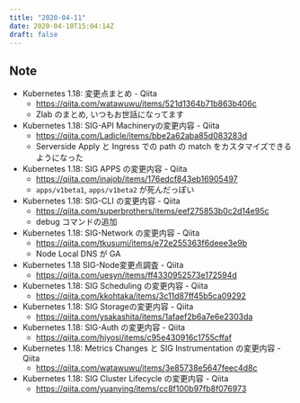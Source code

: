 ```yaml
---
title: "2020-04-11"
date: 2020-04-10T15:04:14Z
draft: false
---
```


## Note

* Kubernetes 1.18: 変更点まとめ - Qiita
  * https://qiita.com/watawuwu/items/521d1364b71b863b406c
  * Zlab のまとめ, いつもお世話になってます
* Kubernetes 1.18: SIG-API Machineryの変更内容 - Qiita
  * https://qiita.com/Ladicle/items/bbe2a62aba85d083283d
  * Serverside Apply と Ingress での path の match をカスタマイズできるようになった
* Kubernetes 1.18: SIG APPS の変更内容 - Qiita
  * https://qiita.com/inajob/items/176edcf843eb16905497
  * `apps/v1beta1`, `apps/v1beta2` が死んだっぽい
* Kubernetes 1.18: SIG-CLI の変更内容 - Qiita
  * https://qiita.com/superbrothers/items/eef275853b0c2d14e95c
  * debug コマンドの追加
* Kubernetes 1.18: SIG-Network の変更内容 - Qiita
  * https://qiita.com/tkusumi/items/e72e255363f6deee3e9b
  * Node Local DNS が GA
* Kubernetes 1.18 SIG-Node変更点調査 - Qiita
  * https://qiita.com/uesyn/items/ff4330952573e172594d
* Kubernetes 1.18: SIG Scheduling の変更内容 - Qiita
  * https://qiita.com/kkohtaka/items/3c11d87ff45b5ca09292
* Kubernetes 1.18: SIG Storageの変更内容 - Qiita
  * https://qiita.com/ysakashita/items/1afaef2b6a7e6e2303da
* Kubernetes 1.18: SIG-Auth の変更内容 - Qiita
  * https://qiita.com/hiyosi/items/c95e430916c1755cffaf
* Kubernetes 1.18: Metrics Changes と SIG Instrumentation の変更内容 - Qiita
  * https://qiita.com/watawuwu/items/3e85738e5647feec4d8c
* Kubernetes 1.18: SIG Cluster Lifecycle の変更内容 - Qiita
  * https://qiita.com/yuanying/items/cc8f100b97fb8f076973
